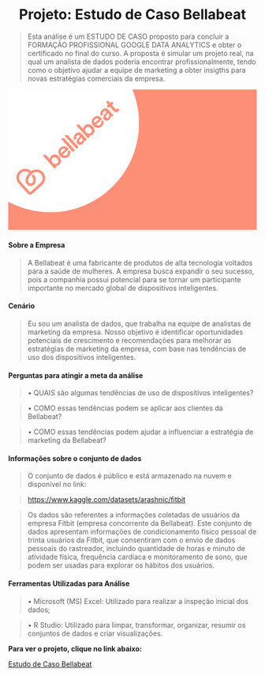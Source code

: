 <h1 align="center">
Projeto: Estudo de Caso Bellabeat
</h1>

> Esta análise é um ESTUDO DE CASO proposto para concluir a FORMAÇÃO PROFISSIONAL GOOGLE DATA ANALYTICS e obter o certificado no final do curso. A proposta é simular um projeto real, na qual um analista de dados poderia encontrar profissionalmente, tendo como o objetivo ajudar a equipe de marketing a obter insigths para novas estratégias comerciais da empresa.

<p align="center">
<img src='Bellabeat_logo.png' width='600'>
</p>


#### Sobre a Empresa

> A Bellabeat é uma fabricante de produtos de alta tecnologia voltados para a saúde de mulheres. A empresa busca expandir o seu sucesso, pois a companhia possui potencial para se tornar um participante importante no mercado global de dispositivos inteligentes.

#### Cenário

> Eu sou um analista de dados, que trabalha na equipe de analistas de marketing da empresa. Nosso objetivo é identificar oportunidades potenciais de crescimento e recomendações para melhorar as estratégias de marketing da empresa, com base nas tendências de uso dos dispositivos inteligentes.

#### Perguntas para atingir a meta da análise

>•	QUAIS são algumas tendências de uso de dispositivos inteligentes?

>•	COMO essas tendências podem se aplicar aos clientes da Bellabeat?

>•	COMO essas tendências podem ajudar a influenciar a estratégia de marketing da Bellabeat?


#### Informações sobre o conjunto de dados

> O conjunto de dados é público e está armazenado na nuvem e disponível no link:

> https://www.kaggle.com/datasets/arashnic/fitbit

> Os dados são referentes a informações coletadas de usuários da empresa Fitbit (empresa concorrente da Bellabeat). Este conjunto de dados apresentam informações de condicionamento físico pessoal de trinta usuários da Fitbit, que consentiram com o envio de dados pessoais do rastreador, incluindo quantidade de horas e minuto de atividade física, frequência cardíaca e monitoramento de sono, que podem ser usadas para explorar os hábitos dos usuários.


#### Ferramentas Utilizadas para Análise

>•	Microsoft (MS) Excel: Utilizado para realizar a inspeção inicial dos dados;

>•	R Studio: Utilizado para limpar, transformar, organizar, resumir os conjuntos de dados e criar visualizações.

**Para ver o projeto, clique no link abaixo:**

[Estudo de Caso Bellabeat](https://htmlpreview.github.io/?https://github.com/gustavogcunha/bellabeat_capstone/blob/main/Bellabeat_Capstone.html)
